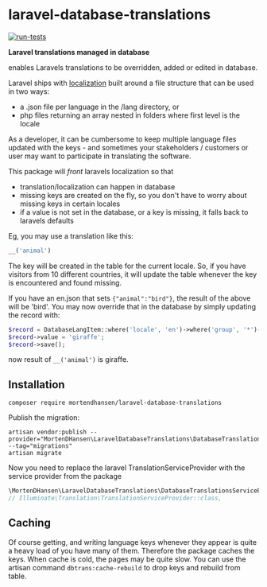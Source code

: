 # laravel-database-translations
[![run-tests](https://github.com/MortenDHansen/laravel-database-translations/actions/workflows/run-tests.yml/badge.svg?branch=main)](https://github.com/MortenDHansen/laravel-database-translations/actions/workflows/run-tests.yml)

**Laravel translations managed in database**

enables Laravels translations to be overridden, added or edited in database.

Laravel ships with [localization](https://laravel.com/docs/9.x/localization) built around a file structure that can be
used in two ways:

- a .json file per language in the /lang directory, or
- php files returning an array nested in folders where first level is the locale

As a developer, it can be cumbersome to keep multiple language files updated with the keys - and sometimes your
stakeholders / customers or user may want to participate in translating the software.

This package will _front_ laravels localization so that

- translation/localization can happen in database
- missing keys are created on the fly, so you don't have to worry about missing keys in certain locales
- if a value is not set in the database, or a key is missing, it falls back to laravels defaults

Eg, you may use a translation like this:

```php
__('animal') 
```

The key will be created in the table for the current locale. So, if you have visitors from 10 different countries, it
will update the table whenever the key is encountered and found missing.

If you have an en.json that sets `{"animal":"bird"}`, the result of the above will be 'bird'. You may now override that
in the database by simply updating the record with:

```php
$record = DatabaseLangItem::where('locale', 'en')->where('group', '*')->where('key', 'animal')->first();
$record->value = 'giraffe';
$record->save();
```

now result of `__('animal')` is giraffe.

## Installation

```shell
composer require mortendhansen/laravel-database-translations
```

Publish the migration:

```shell
artisan vendor:publish --provider="MortenDHansen\LaravelDatabaseTranslations\DatabaseTranslationsServiceProvider" --tag="migrations"
artisan migrate
```

Now you need to replace the laravel TranslationServiceProvider with the service provider from the package

```php
\MortenDHansen\LaravelDatabaseTranslations\DatabaseTranslationsServiceProvider::class,
// Illuminate\Translation\TranslationServiceProvider::class, 
```

## Caching
Of course getting, and writing language keys whenever they appear is quite a heavy load of you have many of them.
Therefore the package caches the keys. When cache is cold, the pages may be quite slow. You can use the artisan command `dbtrans:cache-rebuild` to drop keys and rebuild from table. 
